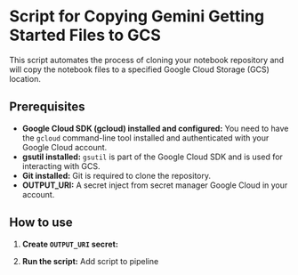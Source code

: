 # Script for Copying Gemini Getting Started Files to GCS

This script automates the process of cloning your notebook repository and will copy the notebook files to a specified Google Cloud Storage (GCS) location.

## Prerequisites

- **Google Cloud SDK (gcloud) installed and configured:** You need to have the `gcloud` command-line tool installed and authenticated with your Google Cloud account.
- **gsutil installed:** `gsutil` is part of the Google Cloud SDK and is used for interacting with GCS.
- **Git installed:** Git is required to clone the repository.
- **OUTPUT_URI:** A secret inject from secret manager Google Cloud in your account.

## How to use

1. **Create `OUTPUT_URI` secret:**

2. **Run the script:**
   Add script to pipeline
